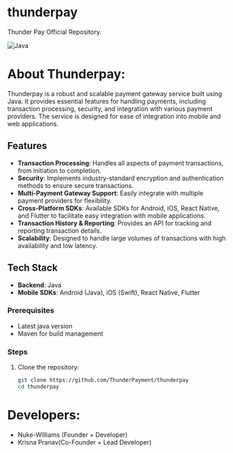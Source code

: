 # thunderpay
Thunder Pay Official Repository.

![Java](https://img.shields.io/badge/java-%23ED8B00.svg?style=for-the-badge&logo=openjdk&logoColor=white)


# About Thunderpay:
Thunderpay is a robust and scalable payment gateway service built using Java. It provides essential features for handling payments, including transaction processing, security, and integration with various payment providers. The service is designed for ease of integration into mobile and web applications.

## Features

- **Transaction Processing**: Handles all aspects of payment transactions, from initiation to completion.
- **Security**: Implements industry-standard encryption and authentication methods to ensure secure transactions.
- **Multi-Payment Gateway Support**: Easily integrate with multiple payment providers for flexibility.
- **Cross-Platform SDKs**: Available SDKs for Android, iOS, React Native, and Flutter to facilitate easy integration with mobile applications.
- **Transaction History & Reporting**: Provides an API for tracking and reporting transaction details.
- **Scalability**: Designed to handle large volumes of transactions with high availability and low latency.

## Tech Stack
- **Backend**: Java
- **Mobile SDKs**: Android (Java), iOS (Swift), React Native, Flutter

### Prerequisites
- Latest java version
- Maven for build management

### Steps

1. Clone the repository:
   ```bash
   git clone https://github.com/ThunderPayment/thunderpay
   cd thunderpay
    ```


# Developers:
- Nuke-Williams (Founder + Developer)
- Krisna Pranav(Co-Founder + Lead Developer)